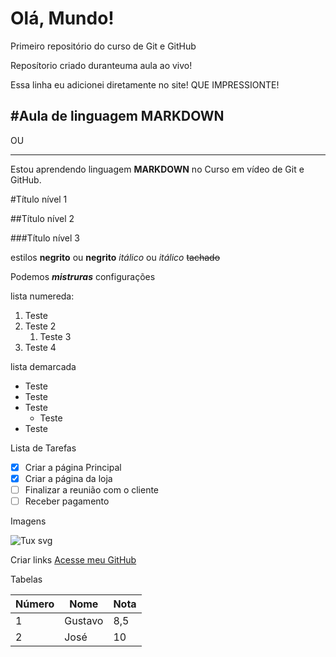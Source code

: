 # Olá, Mundo!
 Primeiro repositório do curso de Git e GitHub

Reposítorio criado duranteuma aula ao vivo!

Essa linha eu adicionei diretamente no site! QUE IMPRESSIONTE!


#Aula de linguagem MARKDOWN 
---
OU
***
Estou aprendendo linguagem **MARKDOWN** no Curso em vídeo de Git e GitHub.

#Título nível 1

##Título nível 2

###Título nível 3

estilos
**negrito** ou __negrito__
*itálico* ou _itálico_
~~tachado~~

Podemos __*mistruras*__ configurações

lista numereda:

1. Teste
1. Teste 2
   1. Teste 3
1. Teste 4

lista demarcada
* Teste
* Teste
* Teste
   * Teste
* Teste

Lista de Tarefas

- [x] Criar a página Principal
- [x] Criar a página da loja
- [ ] Finalizar a reunião com o cliente
- [ ] Receber pagamento

Imagens

![Tux svg](https://user-images.githubusercontent.com/88623694/132957771-a58a74cb-0ac9-4a3a-8b7f-364f4409bd82.png)

Criar links
[Acesse meu GitHub](https://github.com/FariasFarias)

Tabelas

Número | Nome | Nota
---|---|---
1 | Gustavo | 8,5
2 | José | 10
